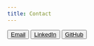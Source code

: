 ```yaml
---
title: Contact
---
```


<a href="mailto:mail@jamescarl.ai" style="display: inline-flex">
    <button class="bx--btn bx--btn--primary bx--btn--inline" type="link" > 
        Email
    </button>
</a>
<a href="https://linkedin.com/in/jamescarl/"  style="display: inline-flex">
    <button class="bx--btn bx--btn--primary bx--btn--inline" type="link" > 
        LinkedIn
    </button>
</a>
<a href="https://github.com/jamescarl/" style="display: inline-flex">
    <button class="bx--btn bx--btn--primary bx--btn--inline" type="link"> 
        GitHub
    </button>
</a>

